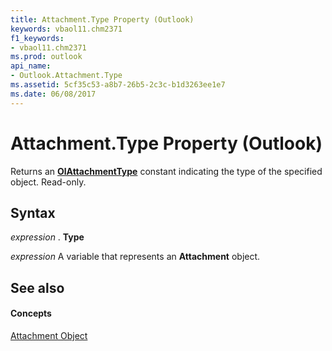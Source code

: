 ```yaml
---
title: Attachment.Type Property (Outlook)
keywords: vbaol11.chm2371
f1_keywords:
- vbaol11.chm2371
ms.prod: outlook
api_name:
- Outlook.Attachment.Type
ms.assetid: 5cf35c53-a8b7-26b5-2c3c-b1d3263ee1e7
ms.date: 06/08/2017
---
```



# Attachment.Type Property (Outlook)

Returns an **[OlAttachmentType](olattachmenttype-enumeration-outlook.md)** constant indicating the type of the specified object. Read-only.


## Syntax

 _expression_ . **Type**

 _expression_ A variable that represents an **Attachment** object.


## See also


#### Concepts


[Attachment Object](attachment-object-outlook.md)

